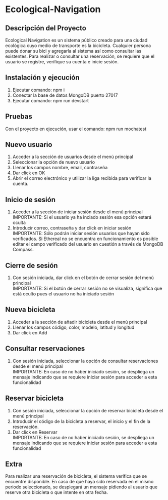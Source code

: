 # Ecological-Navigation
 
## Descripción del Proyecto

Ecological Navigation es un sistema público creado para una ciudad ecológica cuyo medio de transporte es la bicicleta. Cualquier persona puede donar su bici y agregarla al sistema así como consultar las existentes. Para realizar o consultar una reservación, se requiere que el usuario se registre, verifique su cuenta e inicie sesión.

## Instalación y ejecución
1. Ejecutar comando: npm i
2. Conectar la base de datos MongoDB puerto 27017
3. Ejecutar comando: npm run devstart

## Pruebas 
Con el proyecto en ejecución, usar el comando: npm run mochatest

## Nuevo usuario
1. Acceder a la sección de usuarios desde el menú principal
2. Seleccionar la opción de nuevo usuario
3. Llenar los campos nombre, email, contraseña
4. Dar click en OK
5. Abrir el correo electrónico y utilizar la liga recibida para verificar la cuenta.

## Inicio de sesión
1. Acceder a la sección de iniciar sesión desde el menú principal <br/>
IMPORTANTE: Si el usuario ya ha inciado sesión esa opción estará oculta <br/>
2. Introducir correo, contraseña y dar click en iniciar sesión <br/>
IMPORTANTE: Sólo podrán iniciar sesión usuarios que hayan sido verificados. Si Ethereal no se encuentra en funcionamiento es posible editar el campo verificado del usuario en cuestión a través de MongoDB Compass.

## Cierre de sesión
1. Con sesión iniciada, dar click en el botón de cerrar sesión del menú principal <br/>
IMPORTANTE: Si el botón de cerrar sesión no se visualiza, significa que está oculto pues el usuario no ha iniciado sesión

## Nueva bicicleta
1. Acceder a la sección de añadir bicicleta desde el menú principal
2. Llenar los campos código, color, modelo, latitud y longitud
3. Dar click en Add

## Consultar reservaciones
1. Con sesión iniciada, seleccionar la opción de consultar reservaciones desde el menú principal <br/>
IMPORTANTE: En caso de no haber iniciado sesión, se despliega un mensaje indicando que se requiere iniciar sesión para acceder a esta funcionalidad

## Reservar bicicleta
1. Con sesión iniciada, seleccionar la opción de reservar bicicleta desde el menú principal
2. Introducir el código de la bicicleta a reservar, el inicio y el fin de la reservación.
3. Dar click en Reservar <br/>
IMPORTANTE: En caso de no haber iniciado sesión, se despliega un mensaje indicando que se requiere iniciar sesión para acceder a esta funcionalidad

## Extra

Para realizar una reservación de bicicleta, el sistema verifica que se encuentre disponible. En caso de que haya sido reservada en el mismo periodo seleccionado, se desplegará un mensaje pidiendo al usuario que reserve otra bicicleta o que intente en otra fecha.




